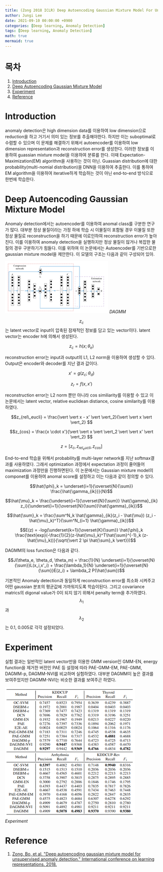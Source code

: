```yaml
---
title: (Zong 2018 ICLR) Deep Autoencoding Gaussian Mixture Model For Unsupervised Anomaly Detection
author: Jungi Lee
date: 2021-09-10 00:00:00 +0900
categories: [Deep learning, Anomaly Detection]
tags: [Deep learning, Anomaly Detection]
math: true
mermaid: true
---
```

# 목차 
1. [Introduction](#introduction)  
1. [Deep Autoencoding Gaussian Mixture Model](#deep-autoencoding-gaussian-mixture-model)  
1. [Experiment](#experiment)  
1. [Reference](#reference)  

# Introduction

anomaly detection은 high dimension data를 이용하여 low dimension으로 reduction을 하고 거기서 의미 있는 정보를 추출해야한다. 하지만 이는 suboptimal로 수렴할 수 있으며 이 문제를 해결하기 위해서 autoencoder를 이용하여 low dimension representation과 reconstruction error를 생성한다. 이러한 정보를 이용하여 guassian mixture model을 이용하여 분류를 한다. 이때 Expectation-Maximization(EM) algorithm을 사용하는 것이 아닌. Guassian distribution에 대한 probability(multi-nomial distribution)을 DNN을 이용하여 추출한다. 이를 통하여 EM algorithm을 이용하여 iterative하게 학습하는 것이 아닌 end-to-end 방식으로 한번에 학습한다.

# Deep Autoencoding Gaussian Mixture Model

Anomaly detection에서는 autoencoder를 이용하여 anomal class를 구분한 연구가 많다. 대부분 정상 물질이라는 가정 하에 학습 시 이물질이 포함될 경우 이물질 또한 정상 물질로 reconstruction을 하기 때문에 이로인하여 reconstruction error가 높아진다. 이를 이용하여 anomaly detection을 실행하지만 정상 물질이 많거나 복잡한 물질의 경우 구분하기가 힘들다. 이를 위하여 이 논문에서는 Autoencoder를 기반으로한 gaussian mixture model을 제안한다. 이 모델의 구조는 다음과 같이 구성되어 있아.


![archi][archi]
_DAGMM_

$$z_c$$는 latent vector로 input이 압축된 잠재적인 정보를 담고 있는 vector이다. latent vector는 encoder h에 의해서 생성된다.

$$z_c = h(x; \theta_e)$$

reconstruction error는 input과 output의 L1, L2 norm을 이용하여 생성할 수 있다. Output은 encoder와 decoder를 지난 결과 값이다.

$$x' = g(z_c; \theta_d)$$

$$z_r = f(x,x')$$

reconstruction error는 L2 norm 뿐만 아니라 cos similiarity를 이용할 수 있고 이 논문에서는 latent vector, relative euclidean distiance, cosine similarity를 이용하였다.

$$z_{rel\_eucli} = \frac{\vert \vert x - x' \vert \vert_2}{\vert \vert x \vert \vert_2} $$

$$z_{cos} = \frac{x \cdot x'}{\vert \vert x \vert \vert_2 \vert \vert x' \vert \vert_2} $$

$$z= [z_c, z_{rel_eucli}, z_{cos}] $$

End-to-end 학습을 위해서 probability를 multi-layer network를 지난 softmax결과를 사용하였다. 그래서 optimization 과정에서 expectation 과정이 줄어들어 maximization 과정만을 진행하면된다. 이 논문에서는 Gaussian mixture model의 componet를 이용하여 anomal score를 설정하고 이는 다음과 같이 정의할 수 있다.

$$\hat{\phi}_k = \underset{i=1}{\overset{N}{\sum}} \frac{\hat{\gamma_{ik}}}{N}$$

$$\hat{\mu}_k = \frac{\underset{i=1}{\overset{N}{\sum}} \hat{\gamma}_{ik} z_i}{\underset{i=1}{\overset{N}{\sum}}\hat{\gamma}_{ik}}$$

$$\hat{\sum}_k = \frac{\sum^N_k \hat{\gamma}_{ik}(z_i - \hat{\mu}) (z_i - \hat{\mu}_k)^T}{\sum^N_{i=1} \hat{\gamma}_{ik}}$$

$$E(z) = -log(\underset{k=1}{\overset{K}{\sum}} \hat{\phi}_k \frac{\text{exp}(-\frac{1}{2}(z-\hat{\mu}_k)^T\hat{\sum}^{-1}_k (z- \hat{\mu}_k))}{\sqrt{\vert 2 \pi \hat{\sum}_k \vert}})$$

DAGMM의 loss function은 다음과 같다.

$$J(\theta_e, \theta_d, \theta_m) = \frac{1}{N} \underset{i=1}{\overset{N}{\sum}}L(x_i,x'_i) + \frac{\lambda_1}{N} \underset{i=1}{\overset{N}{\sum}}E(z_i) + \lambda_2 P(\hat{\sum})$$

기본적인 Anomaly detection과 동일하게 reconstruction error를 최소화 시켜주고 어떤 gaussian 분포의 평균값에 가까워지도록 학습이된다. 그리고 covariance matrics의 digonal value가 0이 되지 않기 위해서 penalty term을 추가하였다. $$\lambda_1$$과 $$\lambda_2$$는 0.1, 0.005로 각각 설정되었다.

# Experiment 

실험 결과는 일반적인 latent vector만을 이용한 GMM version인 GMM-EN, energy function을 제거한 버전인 PAE 등 설정에 따라 PAE-GMM-EM, PAE-GMM, DAGMM-p, DAGMM-NVI를 비교하며 실험하였다. 대부분 DAGMM이 높은 결과를 보여주었지만 DAGMM-NVI는 비슷한 결과를 보여주곤 하였다.

![exp][exp]
_Experiment_

# Reference
1. [Zong, Bo, et al. "Deep autoencoding gaussian mixture model for unsupervised anomaly detection." International conference on learning representations. 2018.][paper]

[paper]: https://sites.cs.ucsb.edu/~bzong/doc/iclr18-dagmm.pdf

[archi]: /assets/img/DNN/DAGMM/archi.png
[exp]: /assets/img/DNN/DAGMM/exp.png

